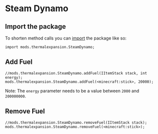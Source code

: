 # Steam Dynamo

## Import the package
To shorten method calls you can [import](/AdvancedFunctions/Import/) the package like so:  
```zenscript
import mods.thermalexpansion.SteamDynamo;
```


## Add Fuel

```zenscript
//mods.thermalexpansion.SteamDynamo.addFuel(IItemStack stack, int energy);
mods.thermalexpansion.SteamDynamo.addFuel(<minecraft:stick>, 20000);
```

Note: The `energy` parameter needs to be a value between `2000` and `200000000`.

## Remove Fuel

```zenscript
//mods.thermalexpansion.SteamDynamo.removeFuel(IItemStack stack);
mods.thermalexpansion.SteamDynamo.removeFuel(<minecraft:stick>);
```